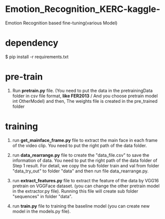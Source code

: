 # Emotion_Recognition_KERC-kaggle-
Emotion Recognition based fine-tuning(various Model)


# dependency

  $ pip install -r requirements.txt

# pre-train

  1. Run **pretrain.py** file. (You need to put the data in the pretrainingData folder in csv file format, **like FER2013** / And you choose pretrain model int OtherModel)
    and then, The weights file is created in the pre_trained folder
 
# training

  1. run **get_mainface_frame.py** file to extract the main face in each frame of the video clip. You need to put the right path of the data folder.
  
  2. run **data_rearrange.py** file to create the "data_file.csv" to save the information of data. You need to put the right path of the data folder of Step 1 result. For detail, we copy the sub folder train and val from folder "data_try_out" to folder "data" and then run file data_rearrange.py.
  
  3. run **extract_features.py** file to extract the feature of the data by VGG16 pretrain on VGGFace dataset. (you can change the other pretrain model in the extractor.py file). Running this file will create sub folder "sequences" in folder "data".
  
  4. run **train.py** file to training the baseline model (you can create new model in the models.py file).

